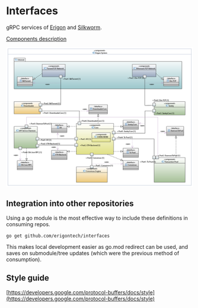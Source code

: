 # Interfaces

gRPC services of [Erigon](https://github.com/erigontech/erigon) and [Silkworm](https://github.com/erigontech/silkworm).

[Components description](./_docs/README.md)

<img src="turbo-geth-architecture.png">


## Integration into other repositories

Using a go module is the most effective way to include these definitions in consuming repos.

``` 
go get github.com/erigontech/interfaces
```

This makes local development easier as go.mod redirect can be used, and saves on submodule/tree updates (which were the previous method of consumption).


## Style guide 

[https://developers.google.com/protocol-buffers/docs/style](https://developers.google.com/protocol-buffers/docs/style)

